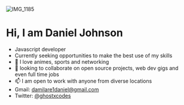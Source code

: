![IMG_1185](https://user-images.githubusercontent.com/114375388/204053696-d2ed8318-3ed1-4a5d-b8f4-dfd52b4d723d.JPG)


# Hi, I am Daniel Johnson 
- Javascript developer 
- Currently seeking opportunities to make the best use of my skills 
- 👀  I love animes, sports and networking 
- 💞️ looking to collaborate on open source projects, web dev gigs and even full time jobs
- 📫 I am open to work with anyone from diverse locations
- Gmail: damilare1daniel@gmail.com
- Twitter: [@ghostxcodes](https://twitter.com/ghostxcodes)



